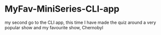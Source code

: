 # MyFav-MiniSeries-CLI-app
 my second go to the CLI app, this time I have made the quiz around a very popular show and my favourite show, Chernobyl
